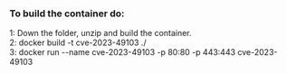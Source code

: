 <H3>To build the container do:</H3>
1: Down the folder, unzip and build the container.<br>
2: docker build -t cve-2023-49103 ./ <br>
3: docker run --name cve-2023-49103 -p 80:80 -p 443:443 cve-2023-49103 <br>
